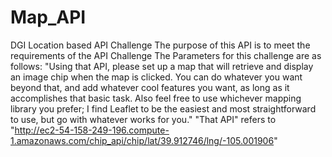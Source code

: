 # Map_API
DGI Location based API Challenge
The purpose of this API is to meet the requirements of the API Challenge
The Parameters for this challenge are as follows:
  "Using that API, please set up a map that will retrieve and display an image chip when the map is clicked. You can do whatever you want beyond that, and add whatever cool features you want, as long as it accomplishes that basic task. Also feel free to use whichever mapping library you prefer; I find Leaflet to be the easiest and most straightforward to use, but go with whatever works for you."
"That API" refers to "http://ec2-54-158-249-196.compute-1.amazonaws.com/chip_api/chip/lat/39.912746/lng/-105.001906"

